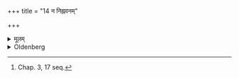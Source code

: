 +++
title = "14 न निह्नवनम्"

+++

<details><summary>मूलम्</summary>

न निह्नवनम् १४
</details>

<details><summary>Oldenberg</summary>

14. [^9]  And the ceremony of deprecation.


[^9]:  Chap. 3, 17 seq.
</details>
